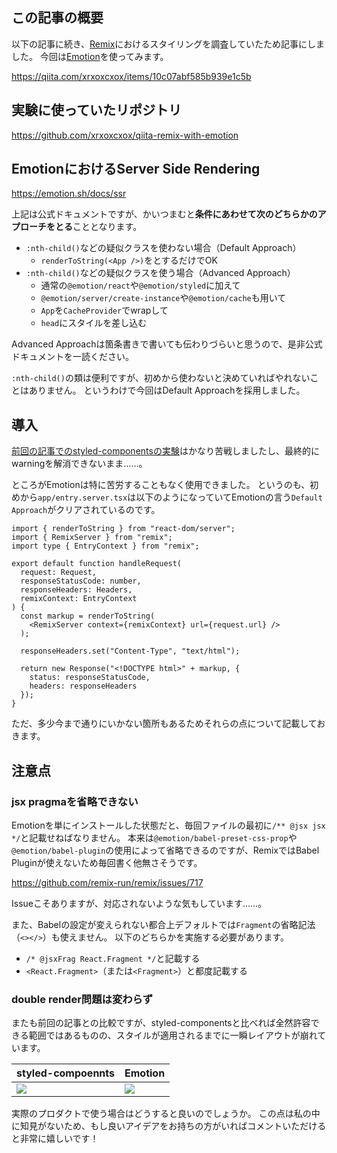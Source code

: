 <!--
title:   RemixでEmotion(CSS in JS)を使う
tags:    CSS,React,Remix,css-in-js,emotion
id:      a0adc62c6f68d4066658
private: false
-->
## この記事の概要

以下の記事に続き、[Remix](https://remix.run/)におけるスタイリングを調査していたため記事にしました。
今回は[Emotion](https://emotion.sh/docs)を使ってみます。

https://qiita.com/xrxoxcxox/items/10c07abf585b939e1c5b

## 実験に使っていたリポジトリ

https://github.com/xrxoxcxox/qiita-remix-with-emotion

## EmotionにおけるServer Side Rendering

https://emotion.sh/docs/ssr

上記は公式ドキュメントですが、かいつまむと**条件にあわせて次のどちらかのアプローチをとる**こととなります。

- `:nth-child()`などの疑似クラスを使わない場合（Default Approach）
    - `renderToString(<App />)`をとするだけでOK
- `:nth-child()`などの疑似クラスを使う場合（Advanced Approach）
    - 通常の`@emotion/react`や`@emotion/styled`に加えて
    - `@emotion/server/create-instance`や`@emotion/cache`も用いて
    - `App`を`CacheProvider`でwrapして
    - `head`にスタイルを差し込む

Advanced Approachは箇条書きで書いても伝わりづらいと思うので、是非公式ドキュメントを一読ください。

`:nth-child()`の類は便利ですが、初めから使わないと決めていればやれないことはありません。
というわけで今回はDefault Approachを採用しました。

## 導入

[前回の記事でのstyled-componentsの実験](https://qiita.com/xrxoxcxox/items/10c07abf585b939e1c5b#styled-components)はかなり苦戦しましたし、最終的にwarningを解消できないまま……。

ところがEmotionは特に苦労することもなく使用できました。
というのも、初めから`app/entry.server.tsx`は以下のようになっていてEmotionの言う`Default Approach`がクリアされているのです。

```typescript:app/entry.server.tsx
import { renderToString } from "react-dom/server";
import { RemixServer } from "remix";
import type { EntryContext } from "remix";

export default function handleRequest(
  request: Request,
  responseStatusCode: number,
  responseHeaders: Headers,
  remixContext: EntryContext
) {
  const markup = renderToString(
    <RemixServer context={remixContext} url={request.url} />
  );

  responseHeaders.set("Content-Type", "text/html");

  return new Response("<!DOCTYPE html>" + markup, {
    status: responseStatusCode,
    headers: responseHeaders
  });
}
```

ただ、多少今まで通りにいかない箇所もあるためそれらの点について記載しておきます。

## 注意点

### jsx pragmaを省略できない

Emotionを単にインストールした状態だと、毎回ファイルの最初に`/** @jsx jsx */`と記載せねばなりません。
本来は`@emotion/babel-preset-css-prop`や`@emotion/babel-plugin`の使用によって省略できるのですが、RemixではBabel Pluginが使えないため毎回書く他無さそうです。

https://github.com/remix-run/remix/issues/717

Issueこそありますが、対応されないような気もしています……。

また、Babelの設定が変えられない都合上デフォルトでは`Fragment`の省略記法（`<></>`）も使えません。
以下のどちらかを実施する必要があります。

- `/* @jsxFrag React.Fragment */`と記載する
- `<React.Fragment>`（または`<Fragment>`）と都度記載する

### double render問題は変わらず

またも前回の記事との比較ですが、styled-componentsと比べれば全然許容できる範囲ではあるものの、スタイルが適用されるまでに一瞬レイアウトが崩れています。

| styled-compoennts | Emotion |
| --- | --- |
| ![](https://qiita-image-store.s3.ap-northeast-1.amazonaws.com/0/214677/e5d09529-0b0b-38f1-2cd5-a9e1d17e90e2.gif) | ![](https://qiita-image-store.s3.ap-northeast-1.amazonaws.com/0/214677/d39fc8d3-dec2-fe14-f6a5-d40625dd3bc3.gif) |

実際のプロダクトで使う場合はどうすると良いのでしょうか。
この点は私の中に知見がないため、もし良いアイデアをお持ちの方がいればコメントいただけると非常に嬉しいです！